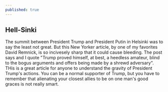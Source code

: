```yaml
---
published: true
---
```

## Hell-**Sink**i
The summit between President Trump and President Putin in Helsinki was to say the least not great. But this New Yorker article, by one of my favorites David Remnick, is so incivesely sharp that it could cause bleeding. The post says and I quote "Trump proved himself, at best, a heedless amateur, blind to the bogus arguments and offers being made by a shrewd adversary". THis is a great article for anyone to understand the gravity of President Trump's actions. You can be a normal supporter of Trump, but  you have to remember that alienating your closest allies to be on one man's good graces is not really smart.
